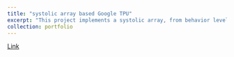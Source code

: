 ```yaml
---
title: "systolic array based Google TPU"
excerpt: "This project implements a systolic array, from behavior level (RTL) to tape-out.<br/><img src='/images/arch of Sys.png>"
collection: portfolio
---
```


[Link](https://github.com/abdelazeem201/Systolic-array-implementation-in-RTL-for-TPU)
